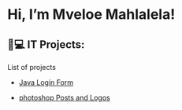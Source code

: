 <h1>Hi, I’m Mveloe Mahlalela! </h1>

<h2>👨💻 IT Projects:</h2>

List of projects</b>
  - [Java Login Form](https://github.com/NatureProductions/register-and-login)
  
  - [photoshop Posts and Logos](https://github.com/NatureProductions/Photoshop-)
  

  

  


